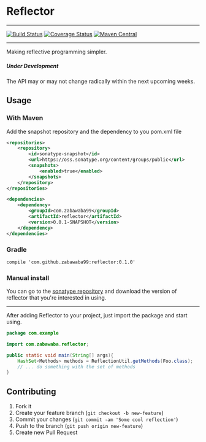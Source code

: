 # Reflector
---
[![Build Status](https://travis-ci.org/zabawaba99/reflector.svg?branch=master)](https://travis-ci.org/zabawaba99/reflector)
[![Coverage Status](https://coveralls.io/repos/zabawaba99/reflector/badge.svg?branch=master)](https://coveralls.io/r/zabawaba99/reflector?branch=master)
[![Maven Central](https://maven-badges.herokuapp.com/maven-central/com.github.zabawaba99/reflector/badge.svg?style=flat)](https://maven-badges.herokuapp.com/maven-central/com.github.zabawaba99/reflector)

---

Making reflective programming simpler.

##### Under Development
The API may or may not change radically within the next upcoming weeks. 

## Usage

### With Maven

Add the snapshot repository and the dependency to you pom.xml file

```xml
<repositories>
	<repository>
		<id>sonatype-snapshot</id>
		<url>https://oss.sonatype.org/content/groups/public</url>
		<snapshots>
			<enabled>true</enabled>
		</snapshots>
	</repository>
</repositories>

<dependencies>
	<dependency>
		<groupId>com.zabawaba99</groupId>
		<artifactId>reflector</artifactId>
		<version>0.0.1-SNAPSHOT</version>
	</dependency>
</dependencies>
```

### Gradle

```xml
compile 'com.github.zabawaba99:reflector:0.1.0'
```


### Manual install

You can go to the [sonatype repository](https://oss.sonatype.org/content/groups/public/com/github/zabawaba99/reflector/) and download the version of reflector that you're interested in using.

---

After adding Reflector to your project, just import the package
and start using.

```java
package com.example

import com.zabawaba.reflector;

public static void main(String[] args){
	HashSet<Methods> methods = ReflectionUtil.getMethods(Foo.class);
	// ... do something with the set of methods 
}
```

## Contributing

1. Fork it
2. Create your feature branch (`git checkout -b new-feature`)
3. Commit your changes (`git commit -am 'Some cool reflection'`)
4. Push to the branch (`git push origin new-feature`)
5. Create new Pull Request
